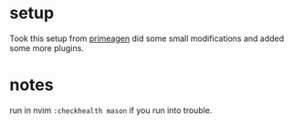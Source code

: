 # setup
Took this setup from [primeagen](https://github.com/ThePrimeagen/init.lua) 
did some small modifications and added some more plugins.


# notes
run in nvim `:checkhealth mason` if you run into trouble.




